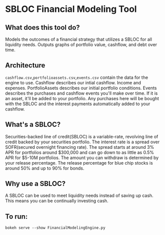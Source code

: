# SBLOC Financial Modeling Tool

## What does this tool do?
Models the outcomes of a financial strategy that utilizes a SBLOC for all liquidity needs. Outputs graphs of portfolio value, cashflow, and debt over time. 

## Architecture
`cashflow.csv`,`portfolioassets.csv`,`events.csv` contain the data for the engine to use.
Cashflow describes our intial cashflow. Income and expenses.
PortfolioAssets describes our initial portfolio conditions.
Events describes the purchases and cashflow events you'll make over time. If it is an asset, it'll be added to your portfolio. Any purchases here will be bought with the SBLOC and the interest payments automatically added to your cashflow.

## What's a SBLOC?
Securities-backed line of credit(SBLOC) is a variable-rate, revolving line of credit backed by your securities portfolio. The interest rate is a spread over SOFR(secured overnight financing rate). The spread starts at around 3% APR for portfolios around $300,000 and can go down to as little as 0.5% APR for $5-10M portfolios. The amount you can withdraw is determined by your release percentage. The release percentage for blue chip stocks is around 50% and up to 90% for bonds.

## Why use a SBLOC?
A SBLOC can be used to meet liquidity needs instead of saving up cash. This means you can be continually investing cash.

## To run:
`bokeh serve --show FinancialModelingEngine.py`